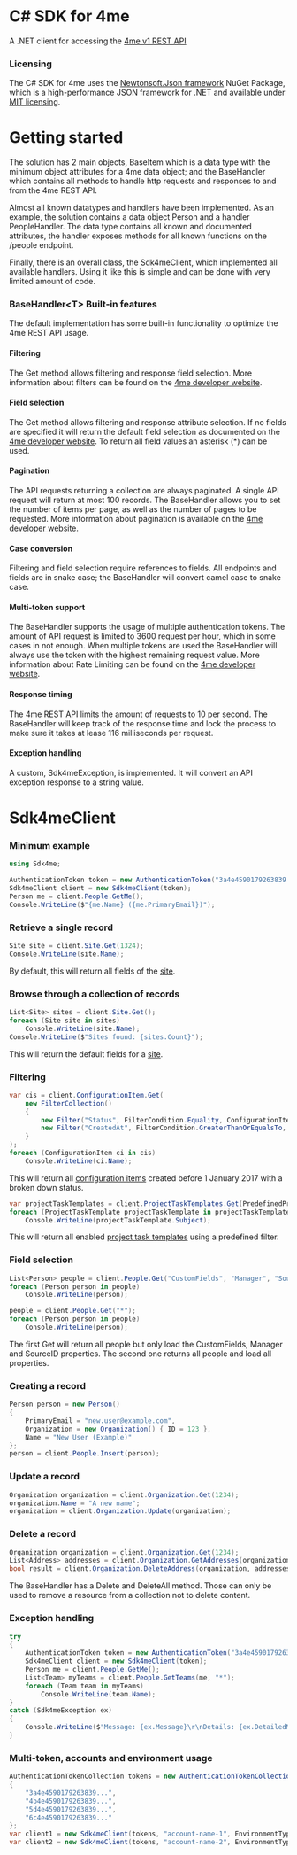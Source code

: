 # C# SDK for 4me
A .NET client for accessing the [4me v1 REST API](https://developer.4me.com/)

### Licensing
The C# SDK for 4me uses the [Newtonsoft.Json framework](https://github.com/JamesNK/Newtonsoft.Json) NuGet Package, which is a high-performance JSON framework for .NET and available under [MIT licensing](https://github.com/JamesNK/Newtonsoft.Json/blob/master/LICENSE.md).


# Getting started
The solution has 2 main objects, BaseItem which is a data type with the minimum object attributes for a 4me data object; and the BaseHandler<T> which contains all methods to handle http requests and responses to and from the 4me REST API.

Almost all known datatypes and handlers have been implemented. As an example, the solution contains a data object Person and a handler PeopleHandler. The data type contains all known and documented attributes, the handler exposes methods for all known functions on the /people endpoint.

Finally, there is an overall class, the Sdk4meClient, which implemented all available handlers. Using it like this is simple and can be done with very limited amount of code.

### BaseHandler\<T> Built-in features
The default implementation has some built-in functionality to optimize the 4me REST API usage.

#### Filtering
The Get method allows filtering and response field selection. More information about filters can be found on the [4me developer website](https://developer.4me.com/v1/general/filtering/).

#### Field selection
The Get method allows filtering and response attribute selection. If no fields are specified it will return the default field selection as documented on the [4me developer website](https://developer.4me.com/v1/general/field_selection/). To return all field values an asterisk (*) can be used.

#### Pagination
The API requests returning a collection are always paginated. A single API request will return at most 100 records. The BaseHandler allows you to set the number of items per page, as well as the number of pages to be requested. More information about pagination is available on the [4me developer website](https://developer.4me.com/v1/general/pagination/).

#### Case conversion
Filtering and field selection require references to fields. All endpoints and fields are in snake case; the BaseHandler will convert camel case to snake case.

#### Multi-token support
The BaseHandler supports the usage of multiple authentication tokens. The amount of API request is limited to 3600 request per hour, which in some cases in not enough. When multiple tokens are used the BaseHandler will always use the token with the highest remaining request value. More information about Rate Limiting can be found on the [4me developer website](https://developer.4me.com/v1/#rate-limiting).

#### Response timing
The 4me REST API limits the amount of requests to 10 per second.  The BaseHandler will keep track of the response time and lock the process to make sure it takes at lease 116 milliseconds per request.

#### Exception handling
A custom, Sdk4meException, is implemented. It will convert an API exception response to a string value.


# Sdk4meClient
### Minimum example
```csharp
using Sdk4me;

AuthenticationToken token = new AuthenticationToken("3a4e4590179263839...");
Sdk4meClient client = new Sdk4meClient(token);
Person me = client.People.GetMe();
Console.WriteLine($"{me.Name} ({me.PrimaryEmail})");
```

### Retrieve a single record
```csharp
Site site = client.Site.Get(1324);
Console.WriteLine(site.Name);
```
By default, this will return all fields of the [site](https://developer.4me.com/v1/sites/#fields).

### Browse through a collection of records
```csharp
List<Site> sites = client.Site.Get();
foreach (Site site in sites)
    Console.WriteLine(site.Name);
Console.WriteLine($"Sites found: {sites.Count}");
```
This will return the default fields for a [site](https://developer.4me.com/v1/sites/#fields).

### Filtering
```csharp
var cis = client.ConfigurationItem.Get(
    new FilterCollection()
    {
        new Filter("Status", FilterCondition.Equality, ConfigurationItemStatusType.BrokenDown),
        new Filter("CreatedAt", FilterCondition.GreaterThanOrEqualsTo, new DateTime(2017,1,1))
    }
);
foreach (ConfigurationItem ci in cis)
    Console.WriteLine(ci.Name);
```
This will return all [configuration items](https://developer.4me.com/v1/configuration_items/) created before 1 January 2017 with a broken down status.

```csharp
var projectTaskTemplates = client.ProjectTaskTemplates.Get(PredefinedProjectTaskTemplateFilter.Enabled);
foreach (ProjectTaskTemplate projectTaskTemplate in projectTaskTemplates)
	Console.WriteLine(projectTaskTemplate.Subject);
```

This will return all enabled [project task templates](https://developer.4me.com/v1/project_task_templates/) using a predefined filter.

### Field selection
```csharp
List<Person> people = client.People.Get("CustomFields", "Manager", "SourceID");
foreach (Person person in people)
    Console.WriteLine(person);

people = client.People.Get("*");
foreach (Person person in people)
    Console.WriteLine(person);
```
The first Get will return all people but only load the CustomFields, Manager and SourceID properties. The second one returns all people and load all properties.

### Creating a record
```csharp
Person person = new Person()
{
    PrimaryEmail = "new.user@example.com",
    Organization = new Organization() { ID = 123 },
    Name = "New User (Example)"
};
person = client.People.Insert(person);
```

### Update a record
```csharp
Organization organization = client.Organization.Get(1234);
organization.Name = "A new name";
organization = client.Organization.Update(organization);
```

### Delete a record
```csharp
Organization organization = client.Organization.Get(1234);
List<Address> addresses = client.Organization.GetAddresses(organization);
bool result = client.Organization.DeleteAddress(organization, addresses[1]);
```
The BaseHandler has a Delete and DeleteAll method. Those can only be used to remove a resource from a collection not to delete content. 

### Exception handling
```csharp
try
{
    AuthenticationToken token = new AuthenticationToken("3a4e4590179263839...");
    Sdk4meClient client = new Sdk4meClient(token);
    Person me = client.People.GetMe();
    List<Team> myTeams = client.People.GetTeams(me, "*");
    foreach (Team team in myTeams)
        Console.WriteLine(team.Name);
}
catch (Sdk4meException ex)
{
    Console.WriteLine($"Message: {ex.Message}\r\nDetails: {ex.DetailedMessage}");
}
```

### Multi-token, accounts and environment usage
```csharp
AuthenticationTokenCollection tokens = new AuthenticationTokenCollection()
{
    "3a4e4590179263839...",
    "4b4e4590179263839...",
    "5d4e4590179263839...",
    "6c4e4590179263839..."
};
var client1 = new Sdk4meClient(tokens, "account-name-1", EnvironmentType.Production);
var client2 = new Sdk4meClient(tokens, "account-name-2", EnvironmentType.Quality);
```